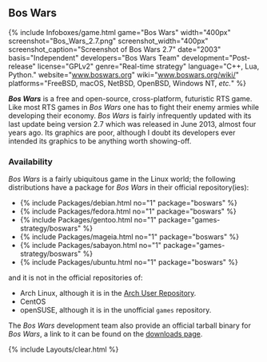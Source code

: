 ## Bos Wars
{% include Infoboxes/game.html game="Bos Wars" width="400px" screenshot="Bos_Wars_2.7.png" screenshot_width="400px" screenshot_caption="Screenshot of Bos Wars 2.7" date="2003" basis="Independent" developers="Bos Wars Team" development="Post-release" license="GPLv2" genre="Real-time strategy" language="C++, Lua, Python." website="<a href='https://www.boswars.org/' link='_blank'>www.boswars.org</a>" wiki="<a href='https://www.boswars.org/wiki/' link='_blank'>www.boswars.org/wiki/</a>" platforms="FreeBSD, macOS, NetBSD, OpenBSD, Windows NT, <i>etc.</i>" %}

***Bos Wars*** is a free and open-source, cross-platform, futuristic RTS game. Like most RTS games in *Bos Wars* one has to fight their enemy armies while developing their economy. *Bos Wars* is fairly infrequently updated with its last update being version 2.7 which was released in June 2013, almost four years ago. Its graphics are poor, although I doubt its developers ever intended its graphics to be anything worth showing-off. 

### Availability
*Bos Wars* is a fairly ubiquitous game in the Linux world; the following distributions have a package for *Bos Wars* in their official repository(ies):

* {% include Packages/debian.html no="1" package="boswars" %}
* {% include Packages/fedora.html no="1" package="boswars" %}
* {% include Packages/gentoo.html no="1" package="games-strategy/boswars" %}
* {% include Packages/mageia.html no="1" package="boswars" %}
* {% include Packages/sabayon.html no="1" package="games-strategy/boswars" %}
* {% include Packages/ubuntu.html no="1" package="boswars" %}

and it is not in the official repositories of:

* Arch Linux, although it is in the [Arch User Repository](https://aur.archlinux.org/packages/boswars).
* CentOS
* openSUSE, although it is in the unofficial `games` repository. 

The *Bos Wars* development team also provide an official tarball binary for *Bos Wars*, a link to it can be found on the [downloads page](https://www.boswars.org/download.shtml). 

{% include Layouts/clear.html %}
